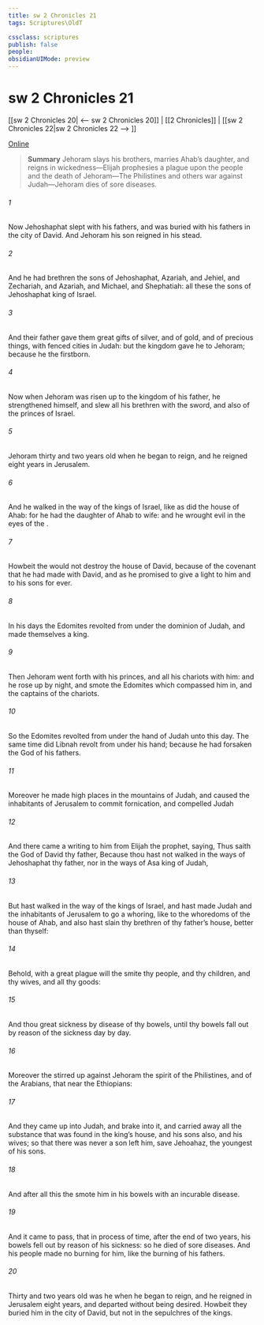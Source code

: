 ```yaml
---
title: sw 2 Chronicles 21
tags: Scriptures\OldT

cssclass: scriptures
publish: false
people:
obsidianUIMode: preview
---
```


# sw 2 Chronicles 21
[[sw 2 Chronicles 20| <-- sw 2 Chronicles 20]] | [[2 Chronicles]] | [[sw 2 Chronicles 22|sw 2 Chronicles 22 --> ]]

[Online](https://churchofjesuschrist.org/study/scriptures/ot/2-chr/21?lang=eng)

> __Summary__
Jehoram slays his brothers, marries Ahab’s daughter, and reigns in wickedness—Elijah prophesies a plague upon the people and the death of Jehoram—The Philistines and others war against Judah—Jehoram dies of sore diseases.

###### 1 
Now Jehoshaphat slept with his fathers, and was buried with his fathers in the city of David. And Jehoram his son reigned in his stead.

###### 2 
And he had brethren the sons of Jehoshaphat, Azariah, and Jehiel, and Zechariah, and Azariah, and Michael, and Shephatiah: all these  the sons of Jehoshaphat king of Israel.

###### 3 
And their father gave them great gifts of silver, and of gold, and of precious things, with fenced cities in Judah: but the kingdom gave he to Jehoram; because he  the firstborn.

###### 4 
Now when Jehoram was risen up to the kingdom of his father, he strengthened himself, and slew all his brethren with the sword, and  also of the princes of Israel.

###### 5 
Jehoram  thirty and two years old when he began to reign, and he reigned eight years in Jerusalem.

###### 6 
And he walked in the way of the kings of Israel, like as did the house of Ahab: for he had the daughter of Ahab to wife: and he wrought  evil in the eyes of the .

###### 7 
Howbeit the  would not destroy the house of David, because of the covenant that he had made with David, and as he promised to give a light to him and to his sons for ever.

###### 8 
In his days the Edomites revolted from under the dominion of Judah, and made themselves a king.

###### 9 
Then Jehoram went forth with his princes, and all his chariots with him: and he rose up by night, and smote the Edomites which compassed him in, and the captains of the chariots.

###### 10 
So the Edomites revolted from under the hand of Judah unto this day. The same time  did Libnah revolt from under his hand; because he had forsaken the  God of his fathers.

###### 11 
Moreover he made high places in the mountains of Judah, and caused the inhabitants of Jerusalem to commit fornication, and compelled Judah 

###### 12 
And there came a writing to him from Elijah the prophet, saying, Thus saith the  God of David thy father, Because thou hast not walked in the ways of Jehoshaphat thy father, nor in the ways of Asa king of Judah,

###### 13 
But hast walked in the way of the kings of Israel, and hast made Judah and the inhabitants of Jerusalem to go a whoring, like to the whoredoms of the house of Ahab, and also hast slain thy brethren of thy father’s house,  better than thyself:

###### 14 
Behold, with a great plague will the  smite thy people, and thy children, and thy wives, and all thy goods:

###### 15 
And thou  great sickness by disease of thy bowels, until thy bowels fall out by reason of the sickness day by day.

###### 16 
Moreover the  stirred up against Jehoram the spirit of the Philistines, and of the Arabians, that  near the Ethiopians:

###### 17 
And they came up into Judah, and brake into it, and carried away all the substance that was found in the king’s house, and his sons also, and his wives; so that there was never a son left him, save Jehoahaz, the youngest of his sons.

###### 18 
And after all this the  smote him in his bowels with an incurable disease.

###### 19 
And it came to pass, that in process of time, after the end of two years, his bowels fell out by reason of his sickness: so he died of sore diseases. And his people made no burning for him, like the burning of his fathers.

###### 20 
Thirty and two years old was he when he began to reign, and he reigned in Jerusalem eight years, and departed without being desired. Howbeit they buried him in the city of David, but not in the sepulchres of the kings.

